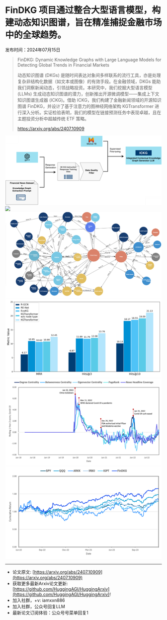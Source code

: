 # FinDKG 项目通过整合大型语言模型，构建动态知识图谱，旨在精准捕捉金融市场中的全球趋势。
发布时间：2024年07月15日


> FinDKG: Dynamic Knowledge Graphs with Large Language Models for Detecting Global Trends in Financial Markets
>
> 动态知识图谱 (DKGs) 是随时间表达对象间多样联系的流行工具，亦是处理复杂非结构化数据（如文本或图像）的有效手段。在金融领域，DKGs 能助我们洞察新闻动态，引领战略投资。本研究中，我们挖掘大型语言模型 (LLMs) 生成动态知识图谱的潜力，创新推出开源微调模型——集成上下文知识图谱生成器 (ICKG)。借助 ICKG，我们构建了金融新闻领域的开源知识图谱 FinDKG，并设计了基于注意力的图神经网络架构 KGTransformer 进行深入分析。实证检验表明，我们的模型在链接预测任务中表现卓越，且在主题投资分析中超越传统 ETF 策略。
>
> https://arxiv.org/abs/2407.10909

![](https://raw.githubusercontent.com/HuggingAGI/HuggingArxiv/main/paper_images/2407.10909/x1.png)
![](https://raw.githubusercontent.com/HuggingAGI/HuggingArxiv/main/paper_images/2407.10909/ICKG_pipeline_v2.png)
![](https://raw.githubusercontent.com/HuggingAGI/HuggingArxiv/main/paper_images/2407.10909/finDKG_graph.png)
![](https://raw.githubusercontent.com/HuggingAGI/HuggingArxiv/main/paper_images/2407.10909/FinDKG_main_finding_v3.png)
![](https://raw.githubusercontent.com/HuggingAGI/HuggingArxiv/main/paper_images/2407.10909/covid_trend_v2.png)
![](https://raw.githubusercontent.com/HuggingAGI/HuggingArxiv/main/paper_images/2407.10909/AI_wealth.png)

<hr />

- 论文原文: [https://arxiv.org/abs/2407.10909](https://arxiv.org/abs/2407.10909)
- 获取更多最新Arxiv论文更新: [https://github.com/HuggingAGI/HuggingArxiv](https://github.com/HuggingAGI/HuggingArxiv)!
- 加入社群，+v: iamxxn886
- 加入社群，公众号回复LLM
- 最新论文订阅体验：公众号号菜单回复1